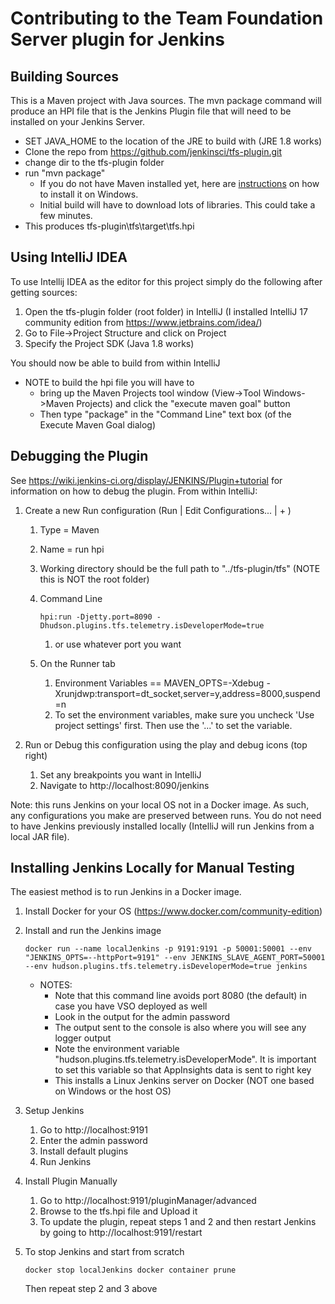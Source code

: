 Contributing to the Team Foundation Server plugin for Jenkins
=============================================================

## Building Sources
This is a Maven project with Java sources. The mvn package command will produce an HPI file that is the Jenkins Plugin file that will need to be installed on your Jenkins Server.
- SET JAVA_HOME to the location of the JRE to build with (JRE 1.8 works)
- Clone the repo from https://github.com/jenkinsci/tfs-plugin.git
- change dir to the tfs-plugin folder
- run "mvn package"
    - If you do not have Maven installed yet, here are [instructions](http://www.mkyong.com/maven/how-to-install-maven-in-windows/) on how to install it on Windows.
    - Initial build will have to download lots of libraries. This could take a few minutes.
- This produces tfs-plugin\tfs\target\tfs.hpi

## Using IntelliJ IDEA
To use Intellij IDEA as the editor for this project simply do the following after getting sources:
1) Open the tfs-plugin folder (root folder) in IntelliJ (I installed IntelliJ 17 community edition from https://www.jetbrains.com/idea/)
2) Go to File->Project Structure and click on Project
3) Specify the Project SDK (Java 1.8 works)

You should now be able to build from within IntelliJ
- NOTE to build the hpi file you will have to 
    - bring up the Maven Projects tool window (View->Tool Windows->Maven Projects) and click the "execute maven goal" button
    - Then type "package" in the "Command Line" text box (of the Execute Maven Goal dialog)

## Debugging the Plugin
See https://wiki.jenkins-ci.org/display/JENKINS/Plugin+tutorial for information on how to debug the plugin.
From within IntelliJ:
1) Create a new Run configuration (Run | Edit Configurations... | + )
    1) Type = Maven
    1) Name = run hpi
    1) Working directory should be the full path to "../tfs-plugin/tfs" (NOTE this is NOT the root folder)
    1) Command Line 
    
        `
        hpi:run -Djetty.port=8090 -Dhudson.plugins.tfs.telemetry.isDeveloperMode=true
        `
    
        1) or use whatever port you want
    1) On the Runner tab
        1) Environment Variables == MAVEN_OPTS=-Xdebug -Xrunjdwp:transport=dt_socket,server=y,address=8000,suspend=n
        1) To set the environment variables, make sure you uncheck 'Use project settings' first. Then use the '...' to set the variable.

1) Run or Debug this configuration using the play and debug icons (top right)
    1) Set any breakpoints you want in IntelliJ
    1) Navigate to http://localhost:8090/jenkins

Note: this runs Jenkins on your local OS not in a Docker image. As such, any configurations you make are preserved between runs. You do not need to have Jenkins previously installed locally (IntelliJ will run Jenkins from a local JAR file).

## Installing Jenkins Locally for Manual Testing
The easiest method is to run Jenkins in a Docker image.
1) Install Docker for your OS (https://www.docker.com/community-edition)
1) Install and run the Jenkins image

    `
    docker run --name localJenkins -p 9191:9191 -p 50001:50001 --env "JENKINS_OPTS=--httpPort=9191" --env JENKINS_SLAVE_AGENT_PORT=50001 --env hudson.plugins.tfs.telemetry.isDeveloperMode=true jenkins
    `
    
    - NOTES: 
        - Note that this command line avoids port 8080 (the default) in case you have VSO deployed as well
        - Look in the output for the admin password
        - The output sent to the console is also where you will see any logger output
        - Note the environment variable "hudson.plugins.tfs.telemetry.isDeveloperMode". It is important to set this variable so that AppInsights data is sent to right key
        - This installs a Linux Jenkins server on Docker (NOT one based on Windows or the host OS)
1) Setup Jenkins
    1) Go to http://localhost:9191
    1) Enter the admin password
    1) Install default plugins
    1) Run Jenkins
1) Install Plugin Manually
    1) Go to http://localhost:9191/pluginManager/advanced
    1) Browse to the tfs.hpi file and Upload it
    1) To update the plugin, repeat steps 1 and 2 and then restart Jenkins by going to http://localhost:9191/restart
1) To stop Jenkins and start from scratch

    `
    docker stop localJenkins
    docker container prune
    `
    
    Then repeat step 2 and 3 above
